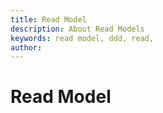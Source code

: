 ```yaml
---
title: Read Model
description: About Read Models
keywords: read model, ddd, read, 
author:
---
```


# Read Model